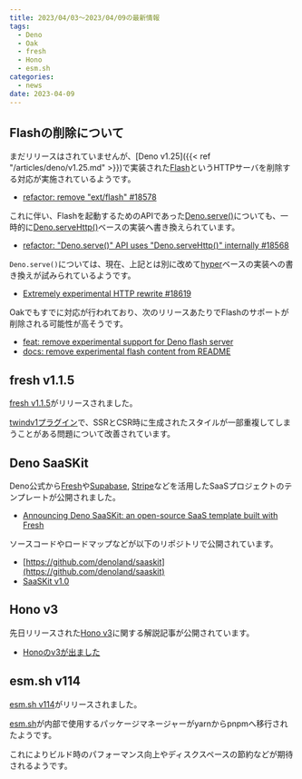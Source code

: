 ```yaml
---
title: 2023/04/03〜2023/04/09の最新情報
tags:
  - Deno
  - Oak
  - fresh
  - Hono
  - esm.sh
categories:
  - news
date: 2023-04-09
---
```


## Flashの削除について

まだリリースはされていませんが、[Deno v1.25]({{< ref "/articles/deno/v1.25.md" >}})で実装された[Flash](https://github.com/denoland/deno/tree/v1.32.3/ext/flash)というHTTPサーバを削除する対応が実施されているようです。

* [refactor: remove "ext/flash" #18578](https://github.com/denoland/deno/pull/18578)

これに伴い、Flashを起動するためのAPIであった[Deno.serve()](https://deno.land/api@v1.32.3?s=Deno.serve&unstable=)についても、一時的に[Deno.serveHttp()](https://deno.land/api@v1.32.3?s=Deno.serveHttp)ベースの実装へ書き換えられています。

* [refactor: "Deno.serve()" API uses "Deno.serveHttp()" internally #18568](https://github.com/denoland/deno/pull/18568)

`Deno.serve()`については、現在、上記とは別に改めて[hyper](https://github.com/hyperium/hyper)ベースの実装への書き換えが試みられているようです。

* [Extremely experimental HTTP rewrite #18619](https://github.com/denoland/deno/pull/18619)

Oakでもすでに対応が行われており、次のリリースあたりでFlashのサポートが削除される可能性が高そうです。

* [feat: remove experimental support for Deno flash server](https://github.com/oakserver/oak/commit/d9f8829a1ce698cd5f4f3625d4066ff87bdbb6fb)
* [docs: remove experimental flash content from README](https://github.com/oakserver/oak/commit/024aa8ad2467790976af24d8719ed3b512a5f81b)

## fresh v1.1.5

[fresh v1.1.5](https://github.com/denoland/fresh/releases/tag/1.1.5)がリリースされました。

[twindv1プラグイン](https://github.com/denoland/fresh/blob/1.1.5/plugins/twindv1.ts)で、SSRとCSR時に生成されたスタイルが一部重複してしまうことがある問題について改善されています。

## Deno SaaSKit

Deno公式から[Fresh](https://github.com/denoland/fresh)や[Supabase](https://www.npmjs.com/package/@supabase/supabase-js), [Stripe](https://www.npmjs.com/package/stripe)などを活用したSaaSプロジェクトのテンプレートが公開されました。

* [Announcing Deno SaaSKit: an open-source SaaS template built with Fresh](https://deno.com/blog/announcing-deno-saaskit)

ソースコードやロードマップなどが以下のリポジトリで公開されています。

* [https://github.com/denoland/saaskit](https://github.com/denoland/saaskit)
* [SaaSKit v1.0](https://github.com/orgs/denoland/projects/35)

## Hono v3

先日リリースされた[Hono v3](https://github.com/honojs/hono/releases/tag/v3.0.0)に関する解説記事が公開されています。

* [Honoのv3が出ました](https://zenn.dev/yusukebe/articles/53713b41b906de)

## esm.sh v114

[esm.sh v114](https://github.com/esm-dev/esm.sh/releases/tag/v114)がリリースされました。

[esm.sh](https://github.com/esm-dev/esm.sh)が内部で使用するパッケージマネージャーがyarnからpnpmへ移行されたようです。

これによりビルド時のパフォーマンス向上やディスクスペースの節約などが期待されるようです。
